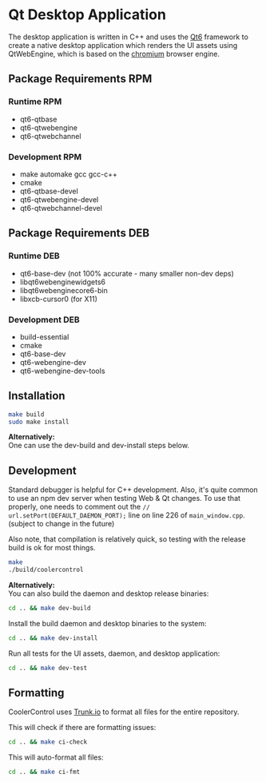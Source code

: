 # Qt Desktop Application

The desktop application is written in C++ and uses the [Qt6](https://www.qt.io/product/qt6)
framework to create a native desktop application which renders the UI assets using QtWebEngine,
which is based on the [chromium](https://www.chromium.org/) browser engine.

## Package Requirements RPM

### Runtime RPM

- qt6-qtbase
- qt6-qtwebengine
- qt6-qtwebchannel

### Development RPM

- make automake gcc gcc-c++
- cmake
- qt6-qtbase-devel
- qt6-qtwebengine-devel
- qt6-qtwebchannel-devel

## Package Requirements DEB

### Runtime DEB

- qt6-base-dev (not 100% accurate - many smaller non-dev deps)
- libqt6webenginewidgets6
- libqt6webenginecore6-bin
- libxcb-cursor0 (for X11)

### Development DEB

- build-essential
- cmake
- qt6-base-dev
- qt6-webengine-dev
- qt6-webengine-dev-tools

## Installation

```bash
make build
sudo make install
```

**Alternatively:**  
One can use the dev-build and dev-install steps below.

## Development

Standard debugger is helpful for C++ development. Also, it's quite common to use an npm dev server
when testing Web & Qt changes. To use that properly, one needs to comment out the
`// url.setPort(DEFAULT_DAEMON_PORT);` line on line 226 of `main_window.cpp`. (subject to change in
the future)

Also note, that compilation is relatively quick, so testing with the release build is ok for most
things.

```bash
make
./build/coolercontrol
```

**Alternatively:**  
You can also build the daemon and desktop release binaries:

```bash
cd .. && make dev-build
```

Install the build daemon and desktop binaries to the system:

```bash
cd .. && make dev-install
```

Run all tests for the UI assets, daemon, and desktop application:

```bash
cd .. && make dev-test
```

## Formatting

CoolerControl uses [Trunk.io](https://github.com/trunk-io) to format all files for the entire
repository.

This will check if there are formatting issues:

```bash
cd .. && make ci-check
```

This will auto-format all files:

```bash
cd .. && make ci-fmt
```
